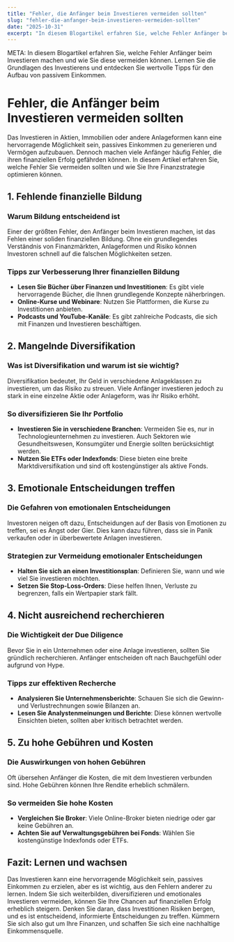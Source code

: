 ```yaml
---
title: "Fehler, die Anfänger beim Investieren vermeiden sollten"
slug: "fehler-die-anfanger-beim-investieren-vermeiden-sollten"
date: "2025-10-31"
excerpt: "In diesem Blogartikel erfahren Sie, welche Fehler Anfänger beim Investieren machen und wie Sie diese vermeiden können. Lernen Sie die Grundlagen des Investierens und entdecken Sie wertvolle Tipps für den Aufbau von passivem Einkommen."
---
```


META: In diesem Blogartikel erfahren Sie, welche Fehler Anfänger beim Investieren machen und wie Sie diese vermeiden können. Lernen Sie die Grundlagen des Investierens und entdecken Sie wertvolle Tipps für den Aufbau von passivem Einkommen.

# Fehler, die Anfänger beim Investieren vermeiden sollten

Das Investieren in Aktien, Immobilien oder andere Anlageformen kann eine hervorragende Möglichkeit sein, passives Einkommen zu generieren und Vermögen aufzubauen. Dennoch machen viele Anfänger häufig Fehler, die ihren finanziellen Erfolg gefährden können. In diesem Artikel erfahren Sie, welche Fehler Sie vermeiden sollten und wie Sie Ihre Finanzstrategie optimieren können.

## 1. Fehlende finanzielle Bildung

### Warum Bildung entscheidend ist

Einer der größten Fehler, den Anfänger beim Investieren machen, ist das Fehlen einer soliden finanziellen Bildung. Ohne ein grundlegendes Verständnis von Finanzmärkten, Anlageformen und Risiko können Investoren schnell auf die falschen Möglichkeiten setzen.

### Tipps zur Verbesserung Ihrer finanziellen Bildung

- **Lesen Sie Bücher über Finanzen und Investitionen**: Es gibt viele hervorragende Bücher, die Ihnen grundlegende Konzepte näherbringen.
- **Online-Kurse und Webinare**: Nutzen Sie Plattformen, die Kurse zu Investitionen anbieten.
- **Podcasts und YouTube-Kanäle**: Es gibt zahlreiche Podcasts, die sich mit Finanzen und Investieren beschäftigen.

## 2. Mangelnde Diversifikation

### Was ist Diversifikation und warum ist sie wichtig?

Diversifikation bedeutet, Ihr Geld in verschiedene Anlageklassen zu investieren, um das Risiko zu streuen. Viele Anfänger investieren jedoch zu stark in eine einzelne Aktie oder Anlageform, was ihr Risiko erhöht.

### So diversifizieren Sie Ihr Portfolio

- **Investieren Sie in verschiedene Branchen**: Vermeiden Sie es, nur in Technologieunternehmen zu investieren. Auch Sektoren wie Gesundheitswesen, Konsumgüter und Energie sollten berücksichtigt werden.
- **Nutzen Sie ETFs oder Indexfonds**: Diese bieten eine breite Marktdiversifikation und sind oft kostengünstiger als aktive Fonds.

## 3. Emotionale Entscheidungen treffen

### Die Gefahren von emotionalen Entscheidungen

Investoren neigen oft dazu, Entscheidungen auf der Basis von Emotionen zu treffen, sei es Angst oder Gier. Dies kann dazu führen, dass sie in Panik verkaufen oder in überbewertete Anlagen investieren.

### Strategien zur Vermeidung emotionaler Entscheidungen

- **Halten Sie sich an einen Investitionsplan**: Definieren Sie, wann und wie viel Sie investieren möchten.
- **Setzen Sie Stop-Loss-Orders**: Diese helfen Ihnen, Verluste zu begrenzen, falls ein Wertpapier stark fällt.
  
## 4. Nicht ausreichend recherchieren

### Die Wichtigkeit der Due Diligence

Bevor Sie in ein Unternehmen oder eine Anlage investieren, sollten Sie gründlich recherchieren. Anfänger entscheiden oft nach Bauchgefühl oder aufgrund von Hype.

### Tipps zur effektiven Recherche

- **Analysieren Sie Unternehmensberichte**: Schauen Sie sich die Gewinn- und Verlustrechnungen sowie Bilanzen an.
- **Lesen Sie Analystenmeinungen und Berichte**: Diese können wertvolle Einsichten bieten, sollten aber kritisch betrachtet werden.

## 5. Zu hohe Gebühren und Kosten

### Die Auswirkungen von hohen Gebühren

Oft übersehen Anfänger die Kosten, die mit dem Investieren verbunden sind. Hohe Gebühren können Ihre Rendite erheblich schmälern.

### So vermeiden Sie hohe Kosten

- **Vergleichen Sie Broker**: Viele Online-Broker bieten niedrige oder gar keine Gebühren an.
- **Achten Sie auf Verwaltungsgebühren bei Fonds**: Wählen Sie kostengünstige Indexfonds oder ETFs.

## Fazit: Lernen und wachsen

Das Investieren kann eine hervorragende Möglichkeit sein, passives Einkommen zu erzielen, aber es ist wichtig, aus den Fehlern anderer zu lernen. Indem Sie sich weiterbilden, diversifizieren und emotionales Investieren vermeiden, können Sie Ihre Chancen auf finanziellen Erfolg erheblich steigern. Denken Sie daran, dass Investitionen Risiken bergen, und es ist entscheidend, informierte Entscheidungen zu treffen. Kümmern Sie sich also gut um Ihre Finanzen, und schaffen Sie sich eine nachhaltige Einkommensquelle.
